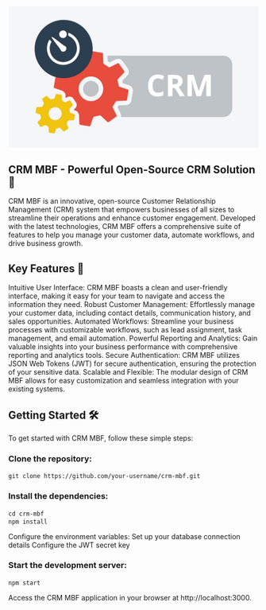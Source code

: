 ![Image alt](https://github.com/microzavrik/mbf_crm/raw/master/assets/logo.jpg)

## CRM MBF - Powerful Open-Source CRM Solution 🚀
CRM MBF is an innovative, open-source Customer Relationship Management (CRM) system that empowers businesses of all sizes to streamline their operations and enhance customer engagement. Developed with the latest technologies, CRM MBF offers a comprehensive suite of features to help you manage your customer data, automate workflows, and drive business growth.

## Key Features 💎
Intuitive User Interface: CRM MBF boasts a clean and user-friendly interface, making it easy for your team to navigate and access the information they need.
Robust Customer Management: Effortlessly manage your customer data, including contact details, communication history, and sales opportunities.
Automated Workflows: Streamline your business processes with customizable workflows, such as lead assignment, task management, and email automation.
Powerful Reporting and Analytics: Gain valuable insights into your business performance with comprehensive reporting and analytics tools.
Secure Authentication: CRM MBF utilizes JSON Web Tokens (JWT) for secure authentication, ensuring the protection of your sensitive data.
Scalable and Flexible: The modular design of CRM MBF allows for easy customization and seamless integration with your existing systems.
## Getting Started 🛠️
To get started with CRM MBF, follow these simple steps:
### Clone the repository:
```
git clone https://github.com/your-username/crm-mbf.git
```

### Install the dependencies:
```
cd crm-mbf
npm install
```

Configure the environment variables:
Set up your database connection details
Configure the JWT secret key

### Start the development server:
```
npm start
```
Access the CRM MBF application in your browser at http://localhost:3000.
